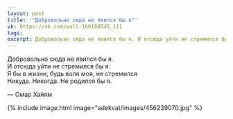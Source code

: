 ```yaml
---
layout: post
title: '"Добровольно сюда не явился бы я"'
vk: https://vk.com/wall-166188545_111
tags: 
excerpt: Добровольно сюда не явился бы я. И отсюда уйти не стремился бы я.
---
```

Добровольно сюда не явился бы я.<br>
И отсюда уйти не стремился бы я.<br>
Я бы в жизни, будь воля моя, не стремился<br>
Никуда. Никогда. Не родился бы я.

— Омар Хайям

{% include image.html image="adekvat/images/456239070.jpg" %}